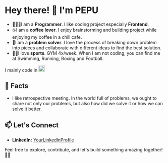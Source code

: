 # Hey there! 👋 I'm PEPU

- 👨🏻‍💻I am a **Programmer**. I like coding project especially **Frontend**.
- ☕️I am a **coffee lover**. I enjoy brainstorming and building project while enjoying my coffee in a chill cafe.
- 🧩I am a **problem solver**. I love the process of breaking down problem into pieces and collaborate with different ideas to find the best solution.
- 🏋🏻I love **sports**. GYM 4x/week. When I am not coding, you can find me at Swimming, Running, Boxing and Football.

I mainly code in <img src="https://www.orientsoftware.com/Themes/OrientSoftwareTheme/Content/Images/blog/2021-12-16/what-can-you-do-with-javascript-thumb.jpg" alt="drawing" width="20" height="20" objectFit="cover"/>

## 🎯 Facts
- I like retrospective meeting. In the world full of problems, we ought to share not only our problems, but also how did we solve it or how we can solve it better.

## 📫 Let's Connect
- **LinkedIn:** [YourLinkedInProfile](https://www.linkedin.com/in/pe-pu-6746441b6/)

Feel free to explore, contribute, and let's build something amazing together! 🚀✨
